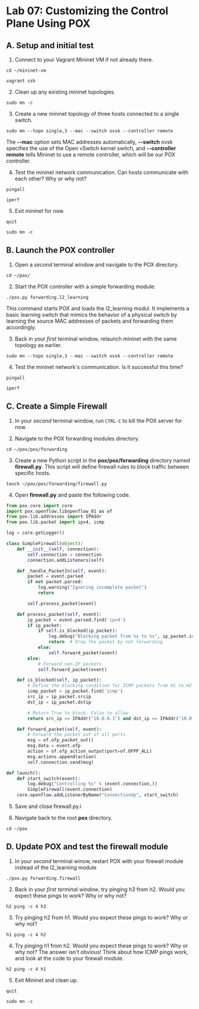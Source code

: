 # Lab 07: Customizing the Control Plane Using POX

## A. Setup and initial test

1. Connect to your Vagrant Mininet VM if not already there.

```
cd ~/mininet-vm
```
```
vagrant ssh
```

2. Clean up any existing mininet topologies.

```
sudo mn -c
```

3. Create a new mininet topology of three hosts connected to a single switch.
```
sudo mn --topo single,3 --mac --switch ovsk --controller remote
```

The **--mac** option sets MAC addresses automatically, **--switch** ovsk specifies the use of the Open vSwitch kernel switch, and **--controller remote** tells Mininet to use a remote controller, which will be our POX controller.

4. Test the mininet network communication. Can hosts communicate with each other? Why or why not?

```
pingall
```
```
iperf
```

5. Exit mininet for now.

```
quit
```
```
sudo mn -c
```

## B. Launch the POX controller

1. Open a *second* terminal window and navigate to the POX directory. 

```
cd ~/pox/
```

2. Start the POX controller with a simple forwarding module:

```
./pox.py forwarding.l2_learning
```

This command starts POX and loads the l2_learning modul. It implements a basic learning switch that mimics the behavior of a physical switch by learning the source MAC addresses of packets and forwarding them accordingly.

3. Back in your *first* terminal window, relaunch mininet with the same topology as earlier.

```
sudo mn --topo single,3 --mac --switch ovsk --controller remote
```

4. Test the mininet network's communication. Is it successful this time?

```
pingall
```
```
iperf
```

## C. Create a Simple Firewall

1. In your *second* terminal window, run `CTRL-C` to kill the POX server for now.

2. Navigate to the POX forwarding modules directory.

```
cd ~/pox/pox/forwarding
```

3. Create a new Python script in the **pox/pox/forwarding** directory named **firewall.py**. This script will define firewall rules to block traffic between specific hosts.

```
touch ~/pox/pox/forwarding/firewall.py
```

4. Open **firewall.py** and paste the following code.

```python
from pox.core import core
import pox.openflow.libopenflow_01 as of
from pox.lib.addresses import IPAddr
from pox.lib.packet import ipv4, icmp

log = core.getLogger()

class SimpleFirewall(object):
    def __init__(self, connection):
        self.connection = connection
        connection.addListeners(self)

    def _handle_PacketIn(self, event):
        packet = event.parsed
        if not packet.parsed:
            log.warning("Ignoring incomplete packet")
            return

        self.process_packet(event)

    def process_packet(self, event):
        ip_packet = event.parsed.find('ipv4')
        if ip_packet:
            if self.is_blocked(ip_packet):
                log.debug("Blocking packet from %s to %s", ip_packet.srcip, ip_packet.dstip)
                return  # Drop the packet by not forwarding
            else:
                self.forward_packet(event)
        else:
            # Forward non-IP packets
            self.forward_packet(event)

    def is_blocked(self, ip_packet):
        # Define the blocking condition for ICMP packets from H1 to H2
        icmp_packet = ip_packet.find('icmp')
        src_ip = ip_packet.srcip
        dst_ip = ip_packet.dstip

        # Return True to block, False to allow
        return src_ip == IPAddr("10.0.0.1") and dst_ip == IPAddr("10.0.0.2") and icmp_packet is not None

    def forward_packet(self, event):
        # Forward the packet out of all ports
        msg = of.ofp_packet_out()
        msg.data = event.ofp
        action = of.ofp_action_output(port=of.OFPP_ALL)
        msg.actions.append(action)
        self.connection.send(msg)

def launch():
    def start_switch(event):
        log.debug("Controlling %s" % (event.connection,))
        SimpleFirewall(event.connection)
    core.openflow.addListenerByName("ConnectionUp", start_switch)

```

5. Save and close firewall.py.i

6. Navigate back to the root **pox** directory.

```
cd ~/pox
```

## D. Update POX and test the firewall module

1. In your *second* terminal winow, restart POX with your firewall module instead of the l2_learning module

```
./pox.py forwarding.firewall
```

2. Back in your *first terminal window*, try pinging h3 from h2. Would you expect these pings to work? Why or why not?

```
h2 ping -c 4 h3
```

3. Try pinging h2 from h1. Would you expect these pings to work? Why or why not?

```
h1 ping -c 4 h2
```

4. Try pinging h1 from h2. Would you expect these pings to work? Why or why not? The answer isn't obvious! Think about how ICMP pings work, and look at the code to your firewall module.


```
h2 ping -c 4 h1
```

5. Exit Mininet and clean up.

```
quit
```
```
sudo mn -c
```
